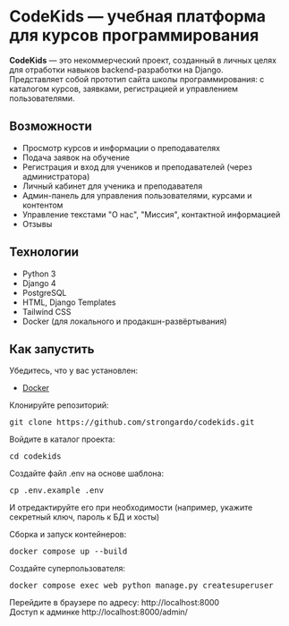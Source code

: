 # CodeKids — учебная платформа для курсов программирования

**CodeKids** — это некоммерческий проект, созданный в личных целях для отработки навыков backend-разработки на Django.  
Представляет собой прототип сайта школы программирования: с каталогом курсов, заявками, регистрацией и управлением пользователями.

## Возможности

- Просмотр курсов и информации о преподавателях
- Подача заявок на обучение
- Регистрация и вход для учеников и преподавателей (через администратора)
- Личный кабинет для ученика и преподавателя
- Админ-панель для управления пользователями, курсами и контентом
- Управление текстами "О нас", "Миссия", контактной информацией
- Отзывы

## Технологии

- Python 3
- Django 4
- PostgreSQL
- HTML, Django Templates
- Tailwind CSS
- Docker (для локального и продакшн-развёртывания)

## Как запустить

Убедитесь, что у вас установлен:
- [Docker](https://www.docker.com/)

Клонируйте репозиторий:
<pre>git clone https://github.com/strongardo/codekids.git</pre>

Войдите в каталог проекта:
<pre>cd codekids</pre>

Создайте файл .env на основе шаблона:
<pre>cp .env.example .env</pre>
И отредактируйте его при необходимости (например, укажите секретный ключ, пароль к БД и хосты)  

Сборка и запуск контейнеров:
<pre>docker compose up --build</pre>  

Создайте суперпользователя:
<pre>docker compose exec web python manage.py createsuperuser</pre>  

Перейдите в браузере по адресу:
http://localhost:8000  
Доступ к админке
http://localhost:8000/admin/

